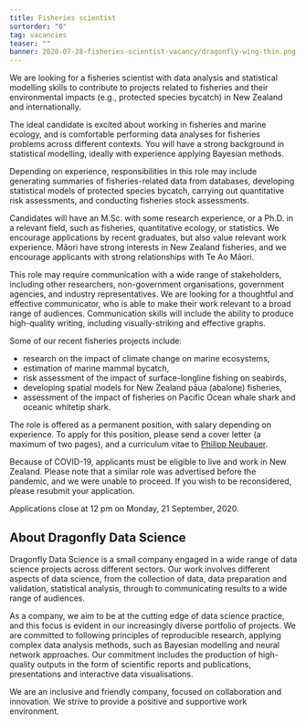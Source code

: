 ```yaml
---
title: Fisheries scientist
sortorder: "0"
tag: vacancies
teaser: ""
banner: 2020-07-28-fisheries-scientist-vacancy/dragonfly-wing-thin.png
---
```

We are looking for a fisheries scientist with data analysis and statistical
modelling skills to contribute to projects related to fisheries and their
environmental impacts (e.g., protected species bycatch) in New Zealand and
internationally.

The ideal candidate is excited about working in fisheries and marine ecology,
and is comfortable performing data analyses for fisheries problems across
different contexts. You will have a strong background in statistical modelling,
ideally with experience applying Bayesian methods.

Depending on experience, responsibilities in this role may include generating
summaries of fisheries-related data from databases, developing statistical models
of protected species bycatch, carrying out quantitative risk assessments, and 
conducting fisheries stock assessments. 

Candidates will have an M.Sc. with some research experience, or a Ph.D. in a
relevant field, such as fisheries, quantitative ecology, or statistics.
We encourage applications by recent graduates, but also value relevant work
experience. Māori have strong interests in New Zealand fisheries, and we encourage
applicants with strong relationships with Te Ao Māori. 

This role may require communication with a wide range of stakeholders, including
other researchers, non-government organisations, government agencies, and
industry representatives. We are looking for a thoughtful and effective
communicator, who is able to make their work relevant to a broad range of
audiences.  Communication skills will include the ability to produce
high-quality writing, including visually-striking and effective graphs.

Some of our recent fisheries projects include:

  * research on the impact of climate change on marine ecosystems,
  * estimation of marine mammal bycatch,
  * risk assessment of the impact of surface-longline fishing on seabirds,
  * developing spatial models for New Zealand pāua (abalone) fisheries,
  * assessment of the impact of fisheries on Pacific Ocean whale shark and oceanic whitetip shark.

The role is offered as a permanent position, with salary depending on
experience.  To apply for this position, please send a cover letter (a maximum
of two pages), and a curriculum vitae to [Philipp Neubauer](mailto:philipp@dragonfly.co.nz).

Because of COVID-19, applicants must be eligible
to live and work in New Zealand. Please note that a similar role was advertised
before the pandemic, and we were unable to proceed. If you wish to be reconsidered,
please resubmit your application. 

Applications close at 12 pm on Monday, 21 September, 2020.

## About Dragonfly Data Science

Dragonfly Data Science is a small company engaged in a wide range of data
science projects across different sectors.  Our work involves different aspects
of data science, from the collection of data, data preparation and validation,
statistical analysis, through to communicating results to a wide range of
audiences.

As a company, we aim to be at the cutting edge of data science practice, and
this focus is evident in our increasingly diverse portfolio of projects. We are
committed to following principles of reproducible research, applying complex
data analysis methods, such as Bayesian modelling  and neural network
approaches. Our commitment includes the production of high-quality outputs in
the form of scientific reports and publications, presentations and interactive
data visualisations.

We are an inclusive and friendly company, focused on collaboration and
innovation.  We strive to provide a positive and supportive work environment.

